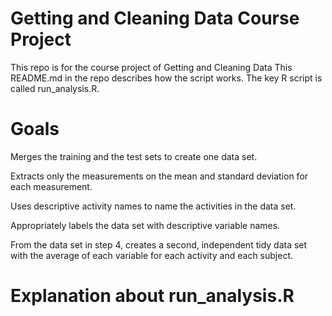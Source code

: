 Getting and Cleaning Data Course Project
===========
This repo is for the course project of Getting and Cleaning Data
This README.md in the repo describes how the script works. The key R script is called run_analysis.R.

Goals
==========
Merges the training and the test sets to create one data set.

Extracts only the measurements on the mean and standard deviation for each measurement. 

Uses descriptive activity names to name the activities in the data set.

Appropriately labels the data set with descriptive variable names. 

From the data set in step 4, creates a second, independent tidy data set with the average of each variable for each activity and each subject.

Explanation about run_analysis.R
==============
